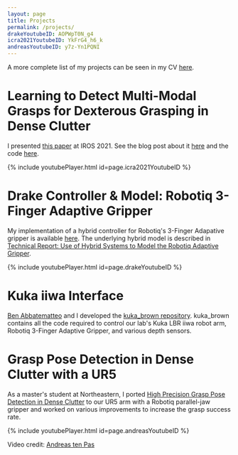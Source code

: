 ```yaml
---
layout: page
title: Projects
permalink: /projects/
drakeYoutubeID: AOPWpT0N_g4
icra2021YoutubeID: YkFrG4_h6_k
andreasYoutubeID: y7z-Yn1PQNI
---
```


A more complete list of my projects can be seen in my CV <a href="{% link /assets/files/corsaro_cv.pdf %}"> here</a>.

# Learning to Detect Multi-Modal Grasps for Dexterous Grasping in Dense Clutter

I presented [this paper](http://irl.cs.brown.edu/pubs/multimodal_grasps.pdf) at IROS 2021. See the blog post about it [here](https://mattcorsaro1.github.io/2021/09/29/multimodalgrasping.html) and the code [here](https://github.com/mattcorsaro1/MultiModalGrasping).

{% include youtubePlayer.html id=page.icra2021YoutubeID %}

# Drake Controller & Model: Robotiq 3-Finger Adaptive Gripper

My implementation of a hybrid controller for Robotiq's 3-Finger Adapative gripper is available [here](https://github.com/mattcorsaro1/drake/tree/robotiq_3f/examples/robotiq_3f). The underlying hybrid model is described in [Technical Report: Use of Hybrid Systems to Model the Robotiq Adaptive Gripper](https://www.researchgate.net/profile/Giulia_Franchi2/publication/278158284_Use_of_Hybrid_Systems_to_model_the_RobotiQ_Adaptive_Gripper/links/557ca3a708aec87640db4f0d/Use-of-Hybrid-Systems-to-model-the-RobotiQ-Adaptive-Gripper.pdf).

{% include youtubePlayer.html id=page.drakeYoutubeID %}

# Kuka iiwa Interface

[Ben Abbatematteo](https://babbatem.github.io/) and I developed the [kuka_brown repository](https://github.com/h2r/kuka_brown). kuka_brown contains all the code required to control our lab's Kuka LBR iiwa robot arm, Robotiq 3-Finger Adaptive Gripper, and various depth sensors.

# Grasp Pose Detection in Dense Clutter with a UR5

As a master's student at Northeastern, I ported [High Precision Grasp Pose Detection in Dense Clutter](https://ieeexplore.ieee.org/abstract/document/7759114) to our UR5 arm with a Robotiq parallel-jaw gripper and worked on various improvements to increase the grasp success rate.

{% include youtubePlayer.html id=page.andreasYoutubeID %}

Video credit: [Andreas ten Pas](https://www.ccs.neu.edu/home/atp/)
